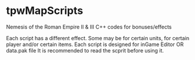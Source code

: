 # tpwMapScripts
Nemesis of the Roman Empire II &amp; III C++ codes for bonuses/effects

Each script has a different effect. Some may be for certain units, for certain player and/or certain items.
Each script is designed for inGame Editor OR data.pak file
It is recommended to read the scprit before using it.

